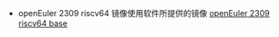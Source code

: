 + openEuler 2309 riscv64 镜像使用软件所提供的镜像 [openEuler 2309 riscv64 base](https://mirror.iscas.ac.cn/openeuler-sig-riscv/openEuler-RISC-V/testing/20231130/v0.2/QEMU/openEuler-23.09-V1-base-qemu-testing.qcow2.zst)

